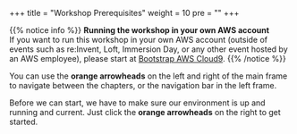 +++
title = "Workshop Prerequisites"
weight = 10
pre = ""
+++

{{% notice info %}}
**Running the workshop in your own AWS account**  
If you want to run this workshop in your own AWS account (outside of events such as re:Invent,
Loft, Immersion Day, or any other event hosted by an AWS employee), please start at [Bootstrap AWS Cloud9](prerequisites/prerequisites-1.html).
{{% /notice %}}

You can use the **orange arrowheads** on the left and right of the main frame to navigate between the chapters, or the navigation bar in the left frame.

Before we can start, we have to make sure our environment is up and running and current. Just click the **orange arrowheads** on the right to get started.
